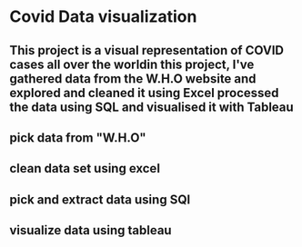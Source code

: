 # Covid Data  visualization
## This project is a visual representation of COVID cases all over the worldin this project, I've gathered data from the W.H.O website and explored and cleaned it using Excel processed the data using SQL and visualised it with Tableau
## pick data from "W.H.O"
## clean data set using excel 
## pick and extract data using SQl 
## visualize  data using tableau
